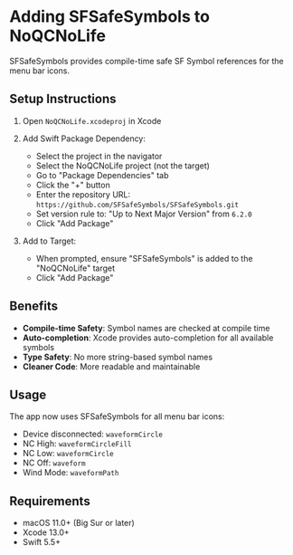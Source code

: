 # Adding SFSafeSymbols to NoQCNoLife

SFSafeSymbols provides compile-time safe SF Symbol references for the menu bar icons.

## Setup Instructions

1. Open `NoQCNoLife.xcodeproj` in Xcode

2. Add Swift Package Dependency:
   - Select the project in the navigator
   - Select the NoQCNoLife project (not the target)
   - Go to "Package Dependencies" tab
   - Click the "+" button
   - Enter the repository URL: `https://github.com/SFSafeSymbols/SFSafeSymbols.git`
   - Set version rule to: "Up to Next Major Version" from `6.2.0`
   - Click "Add Package"

3. Add to Target:
   - When prompted, ensure "SFSafeSymbols" is added to the "NoQCNoLife" target
   - Click "Add Package"

## Benefits

- **Compile-time Safety**: Symbol names are checked at compile time
- **Auto-completion**: Xcode provides auto-completion for all available symbols
- **Type Safety**: No more string-based symbol names
- **Cleaner Code**: More readable and maintainable

## Usage

The app now uses SFSafeSymbols for all menu bar icons:
- Device disconnected: `waveformCircle`
- NC High: `waveformCircleFill` 
- NC Low: `waveformCircle`
- NC Off: `waveform`
- Wind Mode: `waveformPath`

## Requirements

- macOS 11.0+ (Big Sur or later)
- Xcode 13.0+
- Swift 5.5+